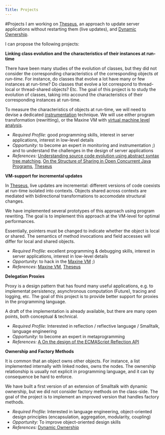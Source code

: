 ```yaml
---
Title: Projects
---
```

#Projects
I am working on [Theseus](%base_url%/research/Theseus), an approach to update server applications without restarting them (live updates), and [Dynamic Ownership](%base_url%/research/DynamicOwnership).

I can propose the following projects:

**Linking class evolution and the characteristics of their instances at run-time**

There have been many studies of the evolution of classes, but they did not consider the corresponding characteristics of the corresponding objects *at run-time*. For instance, 
do classes that evolve a lot have many or few instances at run-time? Do classes that evolve a lot correspond to thread-local or thread-shared objects? Etc. The goal of this project is to study the evolution of classes, taking into accound the characteristics of their corresponding instances at run-time. 

To measure the characteristics of objects at run-time, we will need to devise a dedicated [instrumentation](http://en.wikipedia.org/wiki/Instrumentation_%28computer_programming%29) technique. We will use either program transformation (rewritting), or the Maxine VM with [virtual machine level analysis](https://wikis.oracle.com/display/MaxineVM/Virtual+Machine+Level+Analysis).


-  *Required Profile:* good programming skills, interest in server applications, interest in low-level details 
-  *Opportunity:* to become an expert in monitoring and instrumentation ;) and to understand the challenges in the design of server applications
-  *References:* [Understanding source code evolution using abstract syntax tree matching](http://portal.acm.org/citation.cfm?id=1083143), [On the Structure of Sharing in Open Concurrent Java Programs](http://www.cs.rpi.edu/~milanova/docs/wcre10.pdf), [Theseus](%base_url%/research/Theseus)

**VM-support for incremental updates**

In [Theseus](%base_url%/research/Theseus), live updates are incremental: different versions of code coexists at run-time isolated into contexts. Objects shared across contexts are mediated with bidirectional transformations to accomodate structural changes.

We have implemented several prototypes of this approach using program rewriting. The goal is to implement this approach at the VM-level for optimal performances.

Essentially, pointers must be changed to indicate whether the object is local or shared. The semantics of method invocations and field accesses will differ for local and shared objects.


-  *Required Profile:* excellent programming & debugging skills, interest in server applications, interest in low-level details 
-  *Opportunity*: to hack in the [Maxine VM](https://wikis.oracle.com/display/MaxineVM/Home) ;)
-  *References*: [Maxine VM](https://wikis.oracle.com/display/MaxineVM/Home), [Theseus](%base_url%/research/Theseus)

**Delegation Proxies**

Proxy is a design pattern that has found many useful applications, e.g. to implementat persistency, asynchronous computation (Future), tracing and logging, etc. The goal of this project is to provide better support for proxies in the programming language. 

A draft of the implementation is already available, but there are many open points, both conceptual & technical. 


-  *Required Profile:* Interested in reflection / reflective language / Smalltalk, language engineering
-  *Opportunity:* to become an expert in metaprogramming
-  *References:* [A On the design of the ECMAScript Reflection API](http://prog.vub.ac.be/~tvcutsem/invokedynamic/esharmony_reflect)

**Ownership and Factory Methods**

It is common that an object owns other objects. For instance, a list implemented internally with linked nodes, owns the nodes. The ownership relationship is usually not explicit in programming language, and it can by consequence be hard to enforce. 

We have built a first version of an extension of Smalltalk with dynamic ownership,  but we did not consider factory methods on the class-side. The goal of the project is to implement an improved version that handles factory methods.


-  *Required Profile:* Interested in language engineering, object-oriented design principles (encapsulation, aggregation, modularity, coupling) 
-  *Opportunity:* To improve object-oriented design skills 
-  *References:* [Dynamic Ownership](%base_url%/research/DynamicOwnership)
 

 
